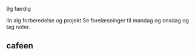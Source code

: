 9g færdig

lin alg forberedelse og projekt 
Se forelæsninger til mandag og onsdag og tag noter. 

## cafeen 